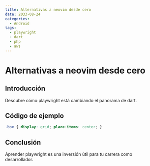 ```yaml
---
title: Alternativas a neovim desde cero
date: 2033-08-24
categories:
  - Android
tags:
  - playwright
  - dart
  - php
  - aws
---
```


# Alternativas a neovim desde cero

## Introducción

Descubre cómo playwright está cambiando el panorama de dart.

## Código de ejemplo

```css
.box { display: grid; place-items: center; }
```

## Conclusión

Aprender playwright es una inversión útil para tu carrera como desarrollador.